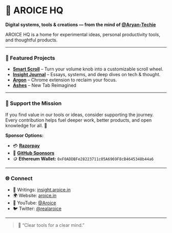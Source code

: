 # 🏯 AROICE HQ  
**Digital systems, tools & creations — from the mind of [@Aryan-Techie](https://github.com/Aryan-Techie)**

AROICE HQ is a home for experimental ideas, personal productivity tools, and thoughtful products.

---

### 🚀 Featured Projects  
- [**Smart Scroll**](https://smart-scroll.aroice.in) – Turn your volume knob into a customizable scroll wheel.  
- [**Insight Journal**](https://blogs.aroice.in) – Essays, systems, and deep dives on tech & thought.  
- [**Argon**](https://argon.aroice.in) – Chrome extension to reclaim your focus.
- [**Ashes**](https://ashes.aroice.in) – New Tab Reimagined
  
---

### 🤝 Support the Mission  

If you find value in our tools or ideas, consider supporting the journey. <br>Every contribution helps fuel deeper work, better products, and open knowledge for all. 🌱

**Sponsor Options:**  
- 💳 **[Razorpay](https://razorpay.me/@aroice)**
- 💖 **[GitHub Sponsors](https://github.com/sponsors/Aryan-Techie)**
- 🪙 **Ethereum Wallet:** `0xF0ADDBFe28223711c05A6969F8cB4645348b44a6`

---

### 🌐 Connect  
- 🧠 Writings: [insight.aroice.in](https://insight.aroice.in)  
- 🌍 Website: [aroice.in](https://aroice.in)  
- 🎥 YouTube: [@Aroice](https://youtube.com/@Aroice)  
- 🐦 Twitter: [@realaroice](https://x.com/realaroice)

---
> 🧩 “Clear tools for a clear mind.”  
